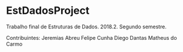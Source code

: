 # EstDadosProject
Trabalho final de Estruturas de Dados. 2018.2. Segundo semestre.

Contribuintes:
Jeremias Abreu
Felipe Cunha
Diego Dantas
Matheus do Carmo
